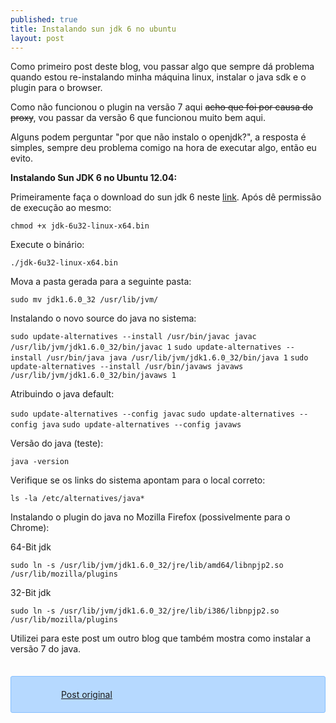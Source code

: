 ```yaml
---
published: true
title: Instalando sun jdk 6 no ubuntu
layout: post
---
```

Como primeiro post deste blog, vou passar algo que sempre dá problema quando estou re-instalando minha máquina linux, instalar o java sdk e o plugin para o browser.

Como não funcionou o plugin na versão 7 aqui <del>acho que foi por causa do proxy</del>, vou passar da versão 6 que funcionou muito bem aqui.

Alguns podem perguntar "por que não instalo o openjdk?", a resposta é simples, sempre deu problema comigo na hora de executar algo, então eu evito.

<strong>Instalando Sun JDK 6 no Ubuntu 12.04: </strong>

Primeiramente faça o download do sun jdk 6 neste <a href="http://www.oracle.com/technetwork/java/javase/downloads/jdk-6u32-downloads-1594644.html" target="_blank">link</a>.
Após dê permissão de execução ao mesmo:

`chmod +x jdk-6u32-linux-x64.bin`

Execute o binário:

`./jdk-6u32-linux-x64.bin`

Mova a pasta gerada para a seguinte pasta:

`sudo mv jdk1.6.0_32 /usr/lib/jvm/`

Instalando o novo source do java no sistema:

``sudo update-alternatives --install /usr/bin/javac javac /usr/lib/jvm/jdk1.6.0_32/bin/javac 1``
``sudo update-alternatives --install /usr/bin/java java /usr/lib/jvm/jdk1.6.0_32/bin/java 1``
``sudo update-alternatives --install /usr/bin/javaws javaws /usr/lib/jvm/jdk1.6.0_32/bin/javaws 1``

Atribuindo o java default:

`sudo update-alternatives --config javac`
`sudo update-alternatives --config java`
`sudo update-alternatives --config javaws`

Versão do java (teste):

`java -version`

Verifique se os links do sistema apontam para o local correto:

`ls -la /etc/alternatives/java*`

Instalando o plugin do java no Mozilla Firefox (possivelmente para o Chrome):

64-Bit jdk

`sudo ln -s /usr/lib/jvm/jdk1.6.0_32/jre/lib/amd64/libnpjp2.so /usr/lib/mozilla/plugins`

32-Bit jdk

`sudo ln -s /usr/lib/jvm/jdk1.6.0_32/jre/lib/i386/libnpjp2.so /usr/lib/mozilla/plugins`

Utilizei para este post um outro blog que também mostra como instalar a versão 7 do java.
<div style="border:1px solid #86C0FF;background-color:#b6d9ff;padding:20px 20px 20px 80px;background-image:url('http://rnevesblog.files.wordpress.com/2012/08/url.png');border-radius:3px;background-repeat:no-repeat;background-position:10px center;margin-top:35px;"><a href="http://www.devsniper.com/ubuntu-12-04-install-sun-jdk-6-7/" target="_blank">Post original</a></div>
